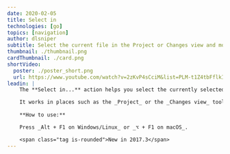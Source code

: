 ```yaml
---
date: 2020-02-05
title: Select in
technologies: [go]
topics: [navigation]
author: dlsniper
subtitle: Select the current file in the Project or Changes view and more
thumbnail: ./thumbnail.png
cardThumbnail: ./card.png
shortVideo:
  poster: ./poster_short.png
  url: https://www.youtube.com/watch?v=2zKvP4sCciM&list=PLM-t1Z4tbFflkIOaap4P-BV30ZrZwrDld&index=14
leadin: |
    The **Select in...** action helps you select the currently selected file in a particular tool window.

    It works in places such as the _Project_ or the _Changes view_ tool windows, and even in _Explorer/Finder_
    
    **How to use:**

    Press _Alt + F1 on Windows/Linux_ or _⌥ + F1 on macOS_.

    <span class="tag is-rounded">New in 2017.3</span>
---
```

